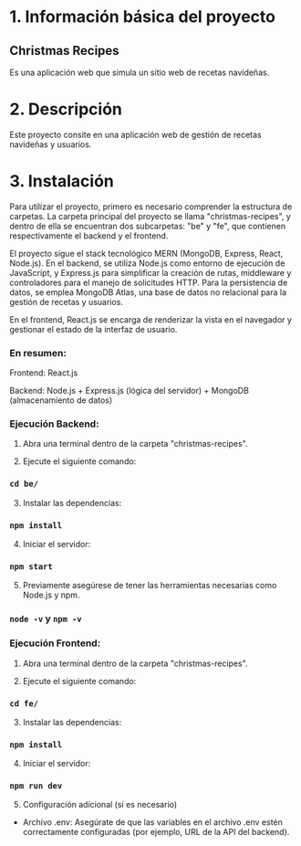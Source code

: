 # 1. Información básica del proyecto

## Christmas Recipes

Es una aplicación web que simula un sitio web de recetas navideñas.

# 2. Descripción

Este proyecto consite en una aplicación web de gestión de recetas navideñas y usuarios.

# 3. Instalación

Para utilizar el proyecto, primero es necesario comprender la estructura de carpetas. La carpeta principal del proyecto se llama "christmas-recipes", y dentro de ella se encuentran dos subcarpetas: "be" y "fe", que contienen respectivamente el backend y el frontend.

El proyecto sigue el stack tecnológico MERN (MongoDB, Express, React, Node.js). En el backend, se utiliza Node.js como entorno de ejecución de JavaScript, y Express.js para simplificar la creación de rutas, middleware y controladores para el manejo de solicitudes HTTP. Para la persistencia de datos, se emplea MongoDB Atlas, una base de datos no relacional para la gestión de recetas y usuarios.

En el frontend, React.js se encarga de renderizar la vista en el navegador y gestionar el estado de la interfaz de usuario.

### En resumen:

Frontend: React.js

Backend: Node.js + Express.js (lógica del servidor) + MongoDB (almacenamiento de datos)

### Ejecución Backend:

1. Abra una terminal dentro de la carpeta "christmas-recipes".

2. Ejecute el siguiente comando:

### `cd be/`

3. Instalar las dependencias:

### `npm install`

4. Iniciar el servidor:

### `npm start`

5. Previamente asegúrese de tener las herramientas necesarias como Node.js y npm.

### `node -v` y `npm -v`

### Ejecución Frontend:

1. Abra una terminal dentro de la carpeta "christmas-recipes".

2. Ejecute el siguiente comando:

### `cd fe/`

3. Instalar las dependencias:

### `npm install`

4. Iniciar el servidor:

### `npm run dev`

5. Configuración adicional (si es necesario)

- Archivo .env: Asegúrate de que las variables en el archivo .env estén correctamente configuradas (por ejemplo, URL de la API del backend).
